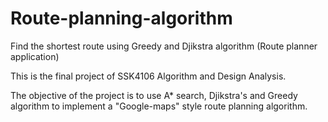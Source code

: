 # Route-planning-algorithm
Find the shortest route using Greedy and Djikstra algorithm (Route planner application)

This is the final project of SSK4106 Algorithm and Design Analysis.

The objective of the project is to use A* search, Djikstra's and Greedy algorithm to implement a "Google-maps" style route planning algorithm.

